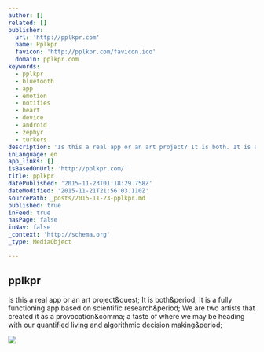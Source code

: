```yaml
---
author: []
related: []
publisher:
  url: 'http://pplkpr.com'
  name: Pplkpr
  favicon: 'http://pplkpr.com/favicon.ico'
  domain: pplkpr.com
keywords:
  - pplkpr
  - bluetooth
  - app
  - emotion
  - notifies
  - heart
  - device
  - android
  - zephyr
  - turkers
description: 'Is this a real app or an art project? It is both. It is a fully functioning app based on scientific research. We are two artists that created it as a provocation, a taste of where we may be heading with our quantified living and algorithmic decision making.'
inLanguage: en
app_links: []
isBasedOnUrl: 'http://pplkpr.com/'
title: pplkpr
datePublished: '2015-11-23T01:18:29.758Z'
dateModified: '2015-11-21T21:56:03.110Z'
sourcePath: _posts/2015-11-23-pplkpr.md
published: true
inFeed: true
hasPage: false
inNav: false
_context: 'http://schema.org'
_type: MediaObject

---
```

<article style=""><h1>pplkpr</h1><p>Is this a real app or an art project&amp;quest; It is both&amp;period; It is a fully functioning app based on scientific research&amp;period; We are two artists that created it as a provocation&amp;comma; a taste of where we may be heading with our quantified living and algorithmic decision making&amp;period;</p><img src="http://pplkpr.com/images/video-excerpts/aroused-after.jpg" /></article>